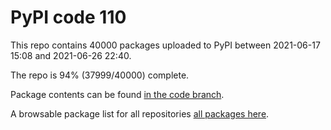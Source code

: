 # PyPI code 110

This repo contains 40000 packages uploaded to PyPI between 
2021-06-17 15:08 and 2021-06-26 22:40.

The repo is 94% (37999/40000) complete.

Package contents can be found [in the code branch](https://github.com/pypi-data/pypi-mirror-110/tree/code/packages).

A browsable package list for all repositories [all packages here](https://pypi-data.github.io/website/repositories/pypi-mirror-110).


